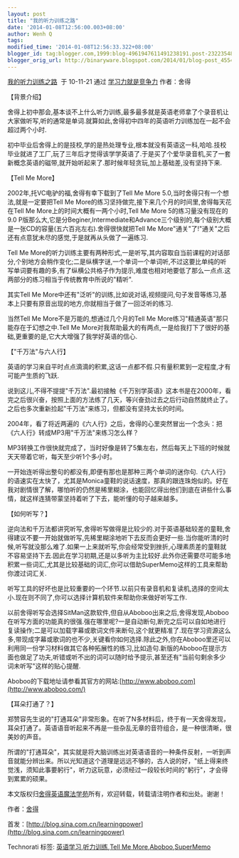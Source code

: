 ```yaml
---
layout: post
title: "我的听力训练之路"
date: '2014-01-08T12:56:00.003+08:00'
author: Wenh Q
tags:
modified_time: '2014-01-08T12:56:33.322+08:00'
blogger_id: tag:blogger.com,1999:blog-4961947611491238191.post-2322354874035895025
blogger_orig_url: http://binaryware.blogspot.com/2014/01/blog-post_4554.html
---
```

[我的听力训练之路](http://blog.sina.com.cn/s/blog_5f2d67f90100n729.html)  于
10-11-21 通过 [学习力就是竞争力](http://blog.sina.com.cn/learningpower)
作者：舍得


【背景介绍】

舍得上初中那会,基本谈不上什么听力训练,最多最多就是英语老师拿了个录音机让大家做听写,听的通常是单词.就算如此,舍得初中四年的英语听力训练加在一起不会超过两个小时.

初中毕业后舍得上的是技校,学的是热处理专业,根本就没有英语这一科,哈哈.技校毕业就进了工厂,玩了三年后才觉得该学学英语了.于是买了个爱华录音机,买了一套新概念英语的磁带,就开始听起来了.那时候年轻贪玩,加上基础差,没有坚持下来.

【Tell Me More】

2002年,托VC电驴的福,舍得有幸下载到了Tell Me More
5.0,当时舍得只有一个想法,就是一定要把Tell Me
More的练习坚持做完,接下来几个月的时间里,舍得每天花在Tell Me
More上的时间大概有一两个小时,Tell Me More 5的练习量没有现在的9.0
P版那么大,它是分Beginer,Intermediate和Advance三个级别的,每个级别大概是一张CD的容量(五六百兆左右).舍得很快就把Tell
Me
More"通关"了!"通关"之后还有点意犹未尽的感觉,于是就再从头做了一遍练习.

Tell Me
More的听力训练主要有两种形式,一是听写,其内容取自当前课程的对话部分,个别地方会稍作变化;二是纵横字谜,一个单词一个单词听,不过这要比单纯的听写单词要有趣的多,有了纵横公共格子作为提示,难度也相对地要低了那么一点点.这两部分的练习相当于传统教育中所说的"精听".

其实Tell Me
More中还有"泛听"的训练,比如说对话,视频提问,句子发音等练习,基本上只要有原音出现的地方,你就相当于做了一回泛听的练习.

当然Tell Me More不是万能的,想通过几个月的Tell Me
More练习"精通英语"那只能存在于幻想之中.Tell Me
More对我帮助最大的有两点,一是给我打下了很好的基础,更重要的是,它大大增强了我学好英语的信心.

【"千万法"与六人行】

英语的学习来自平时点点滴滴的积累,这话一点都不假.只有量积累到一定程度,才有可能产生质的飞跃.

说到这儿,不得不提提"千万法".最初接触《千万别学英语》这本书是在2000年，看完之后很兴奋，按照上面的方法练了几天，等兴奋劲过去之后行动自然就终止了。之后也多次重新捡起"千万法"来练习，但都没有坚持太长的时间。

2004年，看了将近两遍的《六人行》之后，舍得的心里突然冒出一个念头：把《六人行》转成MP3用"千万法"来练习怎么样？

MP3转换工作很快就完成了，当时好像是转了5集左右，然后每天上下班的时候就天天带着它听，每天至少听1个多小时。

一开始连听得出整句的都没有,即便有那也是那种三两个单词的迷你句.《六人行》的语速实在太快了，尤其是Monica童鞋的说话速度，那真的跟连珠炮似的。好在我对剧情很了解，哪怕听的仍然是稀里糊涂，也能回忆得出他们到底在讲些什么事情，就这样连猜带蒙坚持着听了下去，能听懂的句子越来越多。

【如何听写？】

逆向法和千万法都讲究听写,舍得听写做得是比较少的.对于英语基础较差的童鞋,舍得建议不要一开始就做听写,先稀里糊涂地听下去反而会更好一些.当你能听清的时候,听写就没那么难了.如果一上来就听写,你会经常受到挫折,心理素质差的童鞋就不容易坚持下去.因此在学习初期,还是以多听为主比较好.此外你还需要尽可能多地积累一些词汇,尤其是比较基础的词汇,你可以借助SuperMemo这样的工具来帮助你渡过词汇关.

听写工具的好坏也是比较重要的一个环节.以前只有录音机和复读机,选择的空间太小.现在则不同了,你可以选择计算机软件来帮助你来做好听写工作.

以前舍得听写会选择SitMan这款软件,但自从Aboboo出来之后,舍得发现,Aboboo在听写方面的功能真的很强.强在哪里呢?一是自动断句,断完之后可以自如地进行复读操作;二是可以加载字幕或歌词文件来断句,这个就更精准了.现在学习资源这么多,带现成字幕或歌词的也不少,关键看你如何选择.除此之外,你在Aboboo里还可以利用同一份学习材料做其它各种拓展性的练习,比如造句.新版的Aboboo在提示方面也做足了功夫,听错或听不出的词可以随时给予提示,甚至还有"当前句剩余多少词未听写"这样的贴心提醒.

Aboboo的下载地址请参看其官方的网站:[http://www.aboboo.com](http://www.aboboo.com/)


【耳朵打通了？】

郑赞容先生说的"打通耳朵"非常形象。在听了N多材料后，终于有一天舍得发现，耳朵打通了。英语语音听起来不再是一些杂乱无章的音符组合，是一种很清晰，很美妙的声音。

所谓的"打通耳朵"，其实就是将大脑训练出对英语语音的一种条件反射，一听到声音就能分辨出来。所以光知道这个道理是远远不够的，古人说的好，"纸上得来终觉浅，须知此事要躬行"，听力这玩意，必须经过一段较长时间的"躬行"，才会得到累累的硕果。



本文版权归[舍得英语魔法学苑](http://emagic.org.cn/)所有，欢迎转载，转载请注明作者和出处。谢谢！

作者：[舍得](http://www.emagic.org.cn/)

首发：[http://blog.sina.com.cn/learningpower](http://blog.sina.com.cn/learningpower)



Technorati 标签:
[英语学习](http://technorati.com/tags/%E8%8B%B1%E8%AF%AD%E5%AD%A6%E4%B9%A0),[听力训练](http://technorati.com/tags/%E5%90%AC%E5%8A%9B%E8%AE%AD%E7%BB%83),[Tell
Me
More](http://technorati.com/tags/Tell+Me+More),[Aboboo](http://technorati.com/tags/Aboboo),[SuperMemo](http://technorati.com/tags/SuperMemo)
